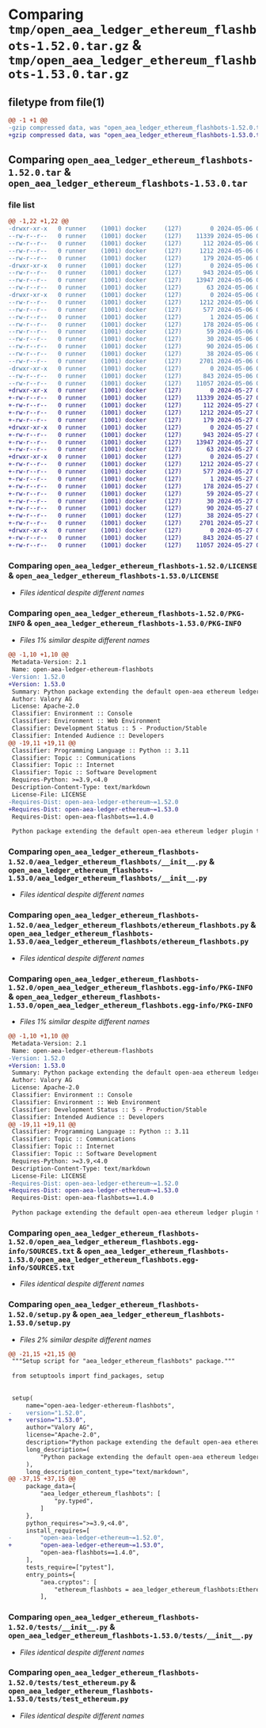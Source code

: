 # Comparing `tmp/open_aea_ledger_ethereum_flashbots-1.52.0.tar.gz` & `tmp/open_aea_ledger_ethereum_flashbots-1.53.0.tar.gz`

## filetype from file(1)

```diff
@@ -1 +1 @@
-gzip compressed data, was "open_aea_ledger_ethereum_flashbots-1.52.0.tar", last modified: Mon May  6 07:25:17 2024, max compression
+gzip compressed data, was "open_aea_ledger_ethereum_flashbots-1.53.0.tar", last modified: Mon May 27 09:29:41 2024, max compression
```

## Comparing `open_aea_ledger_ethereum_flashbots-1.52.0.tar` & `open_aea_ledger_ethereum_flashbots-1.53.0.tar`

### file list

```diff
@@ -1,22 +1,22 @@
-drwxr-xr-x   0 runner    (1001) docker     (127)        0 2024-05-06 07:25:17.529401 open_aea_ledger_ethereum_flashbots-1.52.0/
--rw-r--r--   0 runner    (1001) docker     (127)    11339 2024-05-06 07:24:46.000000 open_aea_ledger_ethereum_flashbots-1.52.0/LICENSE
--rw-r--r--   0 runner    (1001) docker     (127)      112 2024-05-06 07:24:46.000000 open_aea_ledger_ethereum_flashbots-1.52.0/MANIFEST.in
--rw-r--r--   0 runner    (1001) docker     (127)     1212 2024-05-06 07:25:17.529401 open_aea_ledger_ethereum_flashbots-1.52.0/PKG-INFO
--rw-r--r--   0 runner    (1001) docker     (127)      179 2024-05-06 07:24:46.000000 open_aea_ledger_ethereum_flashbots-1.52.0/README.md
-drwxr-xr-x   0 runner    (1001) docker     (127)        0 2024-05-06 07:25:17.529401 open_aea_ledger_ethereum_flashbots-1.52.0/aea_ledger_ethereum_flashbots/
--rw-r--r--   0 runner    (1001) docker     (127)      943 2024-05-06 07:24:46.000000 open_aea_ledger_ethereum_flashbots-1.52.0/aea_ledger_ethereum_flashbots/__init__.py
--rw-r--r--   0 runner    (1001) docker     (127)    13947 2024-05-06 07:24:46.000000 open_aea_ledger_ethereum_flashbots-1.52.0/aea_ledger_ethereum_flashbots/ethereum_flashbots.py
--rw-r--r--   0 runner    (1001) docker     (127)       63 2024-05-06 07:24:46.000000 open_aea_ledger_ethereum_flashbots-1.52.0/aea_ledger_ethereum_flashbots/py.typed
-drwxr-xr-x   0 runner    (1001) docker     (127)        0 2024-05-06 07:25:17.529401 open_aea_ledger_ethereum_flashbots-1.52.0/open_aea_ledger_ethereum_flashbots.egg-info/
--rw-r--r--   0 runner    (1001) docker     (127)     1212 2024-05-06 07:25:17.000000 open_aea_ledger_ethereum_flashbots-1.52.0/open_aea_ledger_ethereum_flashbots.egg-info/PKG-INFO
--rw-r--r--   0 runner    (1001) docker     (127)      577 2024-05-06 07:25:17.000000 open_aea_ledger_ethereum_flashbots-1.52.0/open_aea_ledger_ethereum_flashbots.egg-info/SOURCES.txt
--rw-r--r--   0 runner    (1001) docker     (127)        1 2024-05-06 07:25:17.000000 open_aea_ledger_ethereum_flashbots-1.52.0/open_aea_ledger_ethereum_flashbots.egg-info/dependency_links.txt
--rw-r--r--   0 runner    (1001) docker     (127)      178 2024-05-06 07:25:17.000000 open_aea_ledger_ethereum_flashbots-1.52.0/open_aea_ledger_ethereum_flashbots.egg-info/entry_points.txt
--rw-r--r--   0 runner    (1001) docker     (127)       59 2024-05-06 07:25:17.000000 open_aea_ledger_ethereum_flashbots-1.52.0/open_aea_ledger_ethereum_flashbots.egg-info/requires.txt
--rw-r--r--   0 runner    (1001) docker     (127)       30 2024-05-06 07:25:17.000000 open_aea_ledger_ethereum_flashbots-1.52.0/open_aea_ledger_ethereum_flashbots.egg-info/top_level.txt
--rw-r--r--   0 runner    (1001) docker     (127)       90 2024-05-06 07:24:46.000000 open_aea_ledger_ethereum_flashbots-1.52.0/pyproject.toml
--rw-r--r--   0 runner    (1001) docker     (127)       38 2024-05-06 07:25:17.529401 open_aea_ledger_ethereum_flashbots-1.52.0/setup.cfg
--rw-r--r--   0 runner    (1001) docker     (127)     2701 2024-05-06 07:24:46.000000 open_aea_ledger_ethereum_flashbots-1.52.0/setup.py
-drwxr-xr-x   0 runner    (1001) docker     (127)        0 2024-05-06 07:25:17.529401 open_aea_ledger_ethereum_flashbots-1.52.0/tests/
--rw-r--r--   0 runner    (1001) docker     (127)      843 2024-05-06 07:24:46.000000 open_aea_ledger_ethereum_flashbots-1.52.0/tests/__init__.py
--rw-r--r--   0 runner    (1001) docker     (127)    11057 2024-05-06 07:24:46.000000 open_aea_ledger_ethereum_flashbots-1.52.0/tests/test_ethereum.py
+drwxr-xr-x   0 runner    (1001) docker     (127)        0 2024-05-27 09:29:41.058302 open_aea_ledger_ethereum_flashbots-1.53.0/
+-rw-r--r--   0 runner    (1001) docker     (127)    11339 2024-05-27 09:29:07.000000 open_aea_ledger_ethereum_flashbots-1.53.0/LICENSE
+-rw-r--r--   0 runner    (1001) docker     (127)      112 2024-05-27 09:29:07.000000 open_aea_ledger_ethereum_flashbots-1.53.0/MANIFEST.in
+-rw-r--r--   0 runner    (1001) docker     (127)     1212 2024-05-27 09:29:41.058302 open_aea_ledger_ethereum_flashbots-1.53.0/PKG-INFO
+-rw-r--r--   0 runner    (1001) docker     (127)      179 2024-05-27 09:29:07.000000 open_aea_ledger_ethereum_flashbots-1.53.0/README.md
+drwxr-xr-x   0 runner    (1001) docker     (127)        0 2024-05-27 09:29:41.058302 open_aea_ledger_ethereum_flashbots-1.53.0/aea_ledger_ethereum_flashbots/
+-rw-r--r--   0 runner    (1001) docker     (127)      943 2024-05-27 09:29:07.000000 open_aea_ledger_ethereum_flashbots-1.53.0/aea_ledger_ethereum_flashbots/__init__.py
+-rw-r--r--   0 runner    (1001) docker     (127)    13947 2024-05-27 09:29:07.000000 open_aea_ledger_ethereum_flashbots-1.53.0/aea_ledger_ethereum_flashbots/ethereum_flashbots.py
+-rw-r--r--   0 runner    (1001) docker     (127)       63 2024-05-27 09:29:07.000000 open_aea_ledger_ethereum_flashbots-1.53.0/aea_ledger_ethereum_flashbots/py.typed
+drwxr-xr-x   0 runner    (1001) docker     (127)        0 2024-05-27 09:29:41.058302 open_aea_ledger_ethereum_flashbots-1.53.0/open_aea_ledger_ethereum_flashbots.egg-info/
+-rw-r--r--   0 runner    (1001) docker     (127)     1212 2024-05-27 09:29:41.000000 open_aea_ledger_ethereum_flashbots-1.53.0/open_aea_ledger_ethereum_flashbots.egg-info/PKG-INFO
+-rw-r--r--   0 runner    (1001) docker     (127)      577 2024-05-27 09:29:41.000000 open_aea_ledger_ethereum_flashbots-1.53.0/open_aea_ledger_ethereum_flashbots.egg-info/SOURCES.txt
+-rw-r--r--   0 runner    (1001) docker     (127)        1 2024-05-27 09:29:41.000000 open_aea_ledger_ethereum_flashbots-1.53.0/open_aea_ledger_ethereum_flashbots.egg-info/dependency_links.txt
+-rw-r--r--   0 runner    (1001) docker     (127)      178 2024-05-27 09:29:41.000000 open_aea_ledger_ethereum_flashbots-1.53.0/open_aea_ledger_ethereum_flashbots.egg-info/entry_points.txt
+-rw-r--r--   0 runner    (1001) docker     (127)       59 2024-05-27 09:29:41.000000 open_aea_ledger_ethereum_flashbots-1.53.0/open_aea_ledger_ethereum_flashbots.egg-info/requires.txt
+-rw-r--r--   0 runner    (1001) docker     (127)       30 2024-05-27 09:29:41.000000 open_aea_ledger_ethereum_flashbots-1.53.0/open_aea_ledger_ethereum_flashbots.egg-info/top_level.txt
+-rw-r--r--   0 runner    (1001) docker     (127)       90 2024-05-27 09:29:07.000000 open_aea_ledger_ethereum_flashbots-1.53.0/pyproject.toml
+-rw-r--r--   0 runner    (1001) docker     (127)       38 2024-05-27 09:29:41.058302 open_aea_ledger_ethereum_flashbots-1.53.0/setup.cfg
+-rw-r--r--   0 runner    (1001) docker     (127)     2701 2024-05-27 09:29:07.000000 open_aea_ledger_ethereum_flashbots-1.53.0/setup.py
+drwxr-xr-x   0 runner    (1001) docker     (127)        0 2024-05-27 09:29:41.058302 open_aea_ledger_ethereum_flashbots-1.53.0/tests/
+-rw-r--r--   0 runner    (1001) docker     (127)      843 2024-05-27 09:29:07.000000 open_aea_ledger_ethereum_flashbots-1.53.0/tests/__init__.py
+-rw-r--r--   0 runner    (1001) docker     (127)    11057 2024-05-27 09:29:07.000000 open_aea_ledger_ethereum_flashbots-1.53.0/tests/test_ethereum.py
```

### Comparing `open_aea_ledger_ethereum_flashbots-1.52.0/LICENSE` & `open_aea_ledger_ethereum_flashbots-1.53.0/LICENSE`

 * *Files identical despite different names*

### Comparing `open_aea_ledger_ethereum_flashbots-1.52.0/PKG-INFO` & `open_aea_ledger_ethereum_flashbots-1.53.0/PKG-INFO`

 * *Files 1% similar despite different names*

```diff
@@ -1,10 +1,10 @@
 Metadata-Version: 2.1
 Name: open-aea-ledger-ethereum-flashbots
-Version: 1.52.0
+Version: 1.53.0
 Summary: Python package extending the default open-aea ethereum ledger plugin to add support for flashbots.
 Author: Valory AG
 License: Apache-2.0
 Classifier: Environment :: Console
 Classifier: Environment :: Web Environment
 Classifier: Development Status :: 5 - Production/Stable
 Classifier: Intended Audience :: Developers
@@ -19,11 +19,11 @@
 Classifier: Programming Language :: Python :: 3.11
 Classifier: Topic :: Communications
 Classifier: Topic :: Internet
 Classifier: Topic :: Software Development
 Requires-Python: >=3.9,<4.0
 Description-Content-Type: text/markdown
 License-File: LICENSE
-Requires-Dist: open-aea-ledger-ethereum~=1.52.0
+Requires-Dist: open-aea-ledger-ethereum~=1.53.0
 Requires-Dist: open-aea-flashbots==1.4.0
 
 Python package extending the default open-aea ethereum ledger plugin to add support for flashbots.
```

### Comparing `open_aea_ledger_ethereum_flashbots-1.52.0/aea_ledger_ethereum_flashbots/__init__.py` & `open_aea_ledger_ethereum_flashbots-1.53.0/aea_ledger_ethereum_flashbots/__init__.py`

 * *Files identical despite different names*

### Comparing `open_aea_ledger_ethereum_flashbots-1.52.0/aea_ledger_ethereum_flashbots/ethereum_flashbots.py` & `open_aea_ledger_ethereum_flashbots-1.53.0/aea_ledger_ethereum_flashbots/ethereum_flashbots.py`

 * *Files identical despite different names*

### Comparing `open_aea_ledger_ethereum_flashbots-1.52.0/open_aea_ledger_ethereum_flashbots.egg-info/PKG-INFO` & `open_aea_ledger_ethereum_flashbots-1.53.0/open_aea_ledger_ethereum_flashbots.egg-info/PKG-INFO`

 * *Files 1% similar despite different names*

```diff
@@ -1,10 +1,10 @@
 Metadata-Version: 2.1
 Name: open-aea-ledger-ethereum-flashbots
-Version: 1.52.0
+Version: 1.53.0
 Summary: Python package extending the default open-aea ethereum ledger plugin to add support for flashbots.
 Author: Valory AG
 License: Apache-2.0
 Classifier: Environment :: Console
 Classifier: Environment :: Web Environment
 Classifier: Development Status :: 5 - Production/Stable
 Classifier: Intended Audience :: Developers
@@ -19,11 +19,11 @@
 Classifier: Programming Language :: Python :: 3.11
 Classifier: Topic :: Communications
 Classifier: Topic :: Internet
 Classifier: Topic :: Software Development
 Requires-Python: >=3.9,<4.0
 Description-Content-Type: text/markdown
 License-File: LICENSE
-Requires-Dist: open-aea-ledger-ethereum~=1.52.0
+Requires-Dist: open-aea-ledger-ethereum~=1.53.0
 Requires-Dist: open-aea-flashbots==1.4.0
 
 Python package extending the default open-aea ethereum ledger plugin to add support for flashbots.
```

### Comparing `open_aea_ledger_ethereum_flashbots-1.52.0/open_aea_ledger_ethereum_flashbots.egg-info/SOURCES.txt` & `open_aea_ledger_ethereum_flashbots-1.53.0/open_aea_ledger_ethereum_flashbots.egg-info/SOURCES.txt`

 * *Files identical despite different names*

### Comparing `open_aea_ledger_ethereum_flashbots-1.52.0/setup.py` & `open_aea_ledger_ethereum_flashbots-1.53.0/setup.py`

 * *Files 2% similar despite different names*

```diff
@@ -21,15 +21,15 @@
 """Setup script for "aea_ledger_ethereum_flashbots" package."""
 
 from setuptools import find_packages, setup
 
 
 setup(
     name="open-aea-ledger-ethereum-flashbots",
-    version="1.52.0",
+    version="1.53.0",
     author="Valory AG",
     license="Apache-2.0",
     description="Python package extending the default open-aea ethereum ledger plugin to add support for flashbots.",
     long_description=(
         "Python package extending the default open-aea ethereum ledger plugin to add support for flashbots."
     ),
     long_description_content_type="text/markdown",
@@ -37,15 +37,15 @@
     package_data={
         "aea_ledger_ethereum_flashbots": [
             "py.typed",
         ]
     },
     python_requires=">=3.9,<4.0",
     install_requires=[
-        "open-aea-ledger-ethereum~=1.52.0",
+        "open-aea-ledger-ethereum~=1.53.0",
         "open-aea-flashbots==1.4.0",
     ],
     tests_require=["pytest"],
     entry_points={
         "aea.cryptos": [
             "ethereum_flashbots = aea_ledger_ethereum_flashbots:EthereumFlashbotCrypto"
         ],
```

### Comparing `open_aea_ledger_ethereum_flashbots-1.52.0/tests/__init__.py` & `open_aea_ledger_ethereum_flashbots-1.53.0/tests/__init__.py`

 * *Files identical despite different names*

### Comparing `open_aea_ledger_ethereum_flashbots-1.52.0/tests/test_ethereum.py` & `open_aea_ledger_ethereum_flashbots-1.53.0/tests/test_ethereum.py`

 * *Files identical despite different names*

